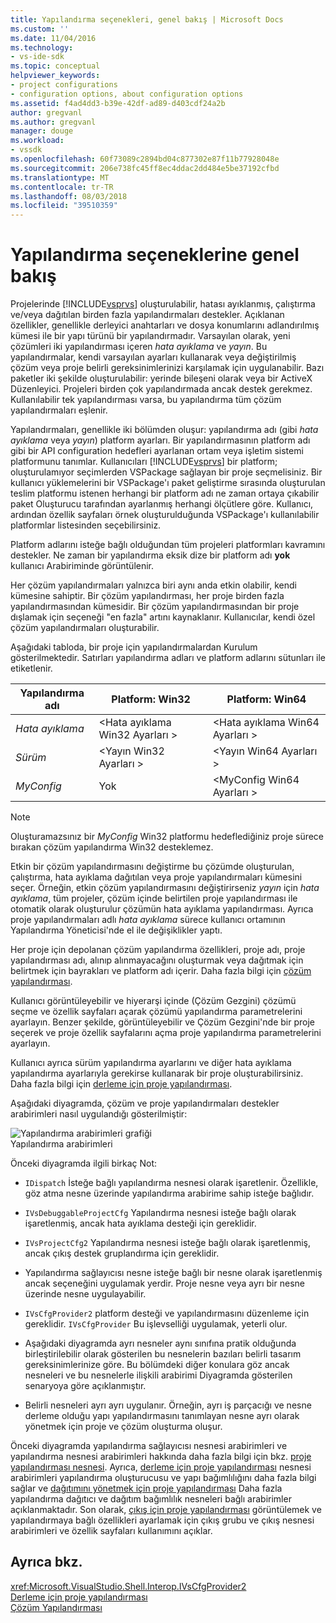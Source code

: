 ```yaml
---
title: Yapılandırma seçenekleri, genel bakış | Microsoft Docs
ms.custom: ''
ms.date: 11/04/2016
ms.technology:
- vs-ide-sdk
ms.topic: conceptual
helpviewer_keywords:
- project configurations
- configuration options, about configuration options
ms.assetid: f4ad4dd3-b39e-42df-ad89-d403cdf24a2b
author: gregvanl
ms.author: gregvanl
manager: douge
ms.workload:
- vssdk
ms.openlocfilehash: 60f73089c2894bd04c877302e87f11b77928048e
ms.sourcegitcommit: 206e738fc45ff8ec4ddac2dd484e5be37192cfbd
ms.translationtype: MT
ms.contentlocale: tr-TR
ms.lasthandoff: 08/03/2018
ms.locfileid: "39510359"
---
```

# <a name="configuration-options-overview"></a>Yapılandırma seçeneklerine genel bakış
Projelerinde [!INCLUDE[vsprvs](../../code-quality/includes/vsprvs_md.md)] oluşturulabilir, hatası ayıklanmış, çalıştırma ve/veya dağıtılan birden fazla yapılandırmaları destekler. Açıklanan özellikler, genellikle derleyici anahtarları ve dosya konumlarını adlandırılmış kümesi ile bir yapı türünü bir yapılandırmadır. Varsayılan olarak, yeni çözümleri iki yapılandırması içeren *hata ayıklama* ve *yayın*. Bu yapılandırmalar, kendi varsayılan ayarları kullanarak veya değiştirilmiş çözüm veya proje belirli gereksinimlerinizi karşılamak için uygulanabilir. Bazı paketler iki şekilde oluşturulabilir: yerinde bileşeni olarak veya bir ActiveX Düzenleyici. Projeleri birden çok yapılandırmada ancak destek gerekmez. Kullanılabilir tek yapılandırması varsa, bu yapılandırma tüm çözüm yapılandırmaları eşlenir.  
  
 Yapılandırmaları, genellikle iki bölümden oluşur: yapılandırma adı (gibi *hata ayıklama* veya *yayın*) platform ayarları. Bir yapılandırmasının platform adı gibi bir API configuration hedefleri ayarlanan ortam veya işletim sistemi platformunu tanımlar. Kullanıcıları [!INCLUDE[vsprvs](../../code-quality/includes/vsprvs_md.md)] bir platform; oluşturulamıyor seçimlerden VSPackage sağlayan bir proje seçmelisiniz. Bir kullanıcı yüklemelerini bir VSPackage'ı paket geliştirme sırasında oluşturulan teslim platformu istenen herhangi bir platform adı ne zaman ortaya çıkabilir paket Oluşturucu tarafından ayarlanmış herhangi ölçütlere göre. Kullanıcı, ardından özellik sayfaları örnek oluşturulduğunda VSPackage'ı kullanılabilir platformlar listesinden seçebilirsiniz.  
  
 Platform adlarını isteğe bağlı olduğundan tüm projeleri platformları kavramını destekler. Ne zaman bir yapılandırma eksik dize bir platform adı **yok** kullanıcı Arabiriminde görüntülenir.  
  
 Her çözüm yapılandırmaları yalnızca biri aynı anda etkin olabilir, kendi kümesine sahiptir. Bir çözüm yapılandırması, her proje birden fazla yapılandırmasından kümesidir. Bir çözüm yapılandırmasından bir proje dışlamak için seçeneği "en fazla" artını kaynaklanır. Kullanıcılar, kendi özel çözüm yapılandırmaları oluşturabilir.  
  
 Aşağıdaki tabloda, bir proje için yapılandırmalardan Kurulum gösterilmektedir. Satırları yapılandırma adları ve platform adlarını sütunları ile etiketlenir.  
  
|Yapılandırma adı|Platform: Win32|Platform: Win64|  
|------------------------|----------------------|----------------------|  
|*Hata ayıklama*|\<Hata ayıklama Win32 Ayarları >|\<Hata ayıklama Win64 Ayarları >|  
|*Sürüm*|\<Yayın Win32 Ayarları >|\<Yayın Win64 Ayarları >|  
|*MyConfig*|Yok|\<MyConfig Win64 Ayarları >|  
  
> [!NOTE]
>  Oluşturamazsınız bir *MyConfig* Win32 platformu hedeflediğiniz proje sürece bırakan çözüm yapılandırma Win32 desteklemez.  
  
 Etkin bir çözüm yapılandırmasını değiştirme bu çözümde oluşturulan, çalıştırma, hata ayıklama dağıtılan veya proje yapılandırmaları kümesini seçer. Örneğin, etkin çözüm yapılandırmasını değiştirirseniz *yayın* için *hata ayıklama*, tüm projeler, çözüm içinde belirtilen proje yapılandırması ile otomatik olarak oluşturulur çözümün hata ayıklama yapılandırması. Ayrıca proje yapılandırmaları adlı *hata ayıklama* sürece kullanıcı ortamının Yapılandırma Yöneticisi'nde el ile değişiklikler yaptı.  
  
 Her proje için depolanan çözüm yapılandırma özellikleri, proje adı, proje yapılandırması adı, alınıp alınmayacağını oluşturmak veya dağıtmak için belirtmek için bayrakları ve platform adı içerir. Daha fazla bilgi için [çözüm yapılandırması](../../extensibility/internals/solution-configuration.md).  
  
 Kullanıcı görüntüleyebilir ve hiyerarşi içinde (Çözüm Gezgini) çözümü seçme ve özellik sayfaları açarak çözümü yapılandırma parametrelerini ayarlayın. Benzer şekilde, görüntüleyebilir ve Çözüm Gezgini'nde bir proje seçerek ve proje özellik sayfalarını açma proje yapılandırma parametrelerini ayarlayın.  
  
 Kullanıcı ayrıca sürüm yapılandırma ayarlarını ve diğer hata ayıklama yapılandırma ayarlarıyla gerekirse kullanarak bir proje oluşturabilirsiniz. Daha fazla bilgi için [derleme için proje yapılandırması](../../extensibility/internals/project-configuration-for-building.md).  
  
 Aşağıdaki diyagramda, çözüm ve proje yapılandırmaları destekler arabirimleri nasıl uygulandığı gösterilmiştir:  
  
 ![Yapılandırma arabirimleri grafiği](../../extensibility/internals/media/vsconfiginterfaces.gif "vsConfigInterfaces")  
Yapılandırma arabirimleri  
  
 Önceki diyagramda ilgili birkaç Not:  
  
-   `IDispatch` İsteğe bağlı yapılandırma nesnesi olarak işaretlenir. Özellikle, göz atma nesne üzerinde yapılandırma arabirime sahip isteğe bağlıdır.  
  
-   `IVsDebuggableProjectCfg` Yapılandırma nesnesi isteğe bağlı olarak işaretlenmiş, ancak hata ayıklama desteği için gereklidir.  
  
-   `IVsProjectCfg2` Yapılandırma nesnesi isteğe bağlı olarak işaretlenmiş, ancak çıkış destek gruplandırma için gereklidir.  
  
-   Yapılandırma sağlayıcısı nesne isteğe bağlı bir nesne olarak işaretlenmiş ancak seçeneğini uygulamak yerdir. Proje nesne veya ayrı bir nesne üzerinde nesne uygulayabilir.  
  
-   `IVsCfgProvider2` platform desteği ve yapılandırmasını düzenleme için gereklidir. `IVsCfgProvider` Bu işlevselliği uygulamak, yeterli olur.  
  
-   Aşağıdaki diyagramda ayrı nesneler aynı sınıfına pratik olduğunda birleştirilebilir olarak gösterilen bu nesnelerin bazıları belirli tasarım gereksinimlerinize göre. Bu bölümdeki diğer konulara göz ancak nesneleri ve bu nesnelerle ilişkili arabirimi Diyagramda gösterilen senaryoya göre açıklanmıştır.  
  
-   Belirli nesneleri ayrı ayrı uygulanır. Örneğin, ayrı iş parçacığı ve nesne derleme olduğu yapı yapılandırmasını tanımlayan nesne ayrı olarak yönetmek için proje ve çözüm oluşturma oluşur.  
  
 Önceki diyagramda yapılandırma sağlayıcısı nesnesi arabirimleri ve yapılandırma nesnesi arabirimleri hakkında daha fazla bilgi için bkz. [proje yapılandırması nesnesi](../../extensibility/internals/project-configuration-object.md). Ayrıca, [derleme için proje yapılandırması](../../extensibility/internals/project-configuration-for-building.md) nesnesi arabirimleri yapılandırma oluşturucusu ve yapı bağımlılığını daha fazla bilgi sağlar ve [dağıtımını yönetmek için proje yapılandırması](../../extensibility/internals/project-configuration-for-managing-deployment.md) Daha fazla yapılandırma dağıtıcı ve dağıtım bağımlılık nesneleri bağlı arabirimler açıklanmaktadır. Son olarak, [çıkış için proje yapılandırması](../../extensibility/internals/project-configuration-for-output.md) görüntülemek ve yapılandırmaya bağlı özellikleri ayarlamak için çıkış grubu ve çıkış nesnesi arabirimleri ve özellik sayfaları kullanımını açıklar.  
  
## <a name="see-also"></a>Ayrıca bkz.  
 <xref:Microsoft.VisualStudio.Shell.Interop.IVsCfgProvider2>   
 [Derleme için proje yapılandırması](../../extensibility/internals/project-configuration-for-building.md)   
 [Çözüm Yapılandırması](../../extensibility/internals/solution-configuration.md)
